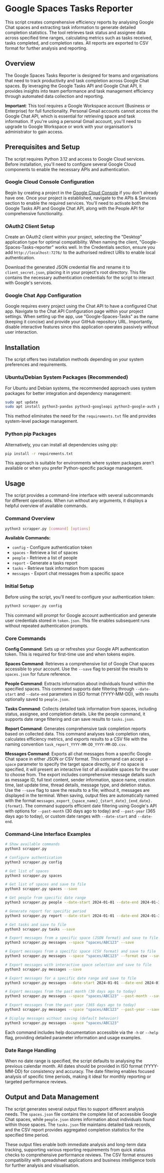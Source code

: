 # Google Spaces Tasks Reporter

This script creates comprehensive efficiency reports by analysing Google Chat spaces and extracting task information to generate detailed completion statistics. The tool retrieves task status and assignee data across specified time ranges, calculating metrics such as tasks received, tasks completed, and completion rates. All reports are exported to CSV format for further analysis and reporting.

## Overview

The Google Spaces Tasks Reporter is designed for teams and organisations that need to track productivity and task completion across Google Chat spaces. By leveraging the Google Tasks API and Google Chat API, it provides insights into team performance and task management efficiency through automated data collection and reporting.

**Important**: This tool requires a Google Workspace account (Business or Enterprise) for full functionality. Personal Gmail accounts cannot access the Google Chat API, which is essential for retrieving space and task information. If you're using a personal Gmail account, you'll need to upgrade to Google Workspace or work with your organisation's administrator to gain access.

## Prerequisites and Setup

The script requires Python 3.12 and access to Google Cloud services. Before installation, you'll need to configure several Google Cloud components to enable the necessary APIs and authentication.

### Google Cloud Console Configuration

Begin by creating a project in the [Google Cloud Console](https://console.cloud.google.com/) if you don't already have one. Once your project is established, navigate to the APIs & Services section to enable the required services. You'll need to activate both the Google Tasks API and Google Chat API, along with the People API for comprehensive functionality.

### OAuth2 Client Setup

Create an OAuth2 client within your project, selecting the "Desktop" application type for optimal compatibility. When naming the client, "Google-Spaces-Tasks-reporter" works well. In the Credentials section, ensure you add `http://localhost:7276/` to the authorised redirect URIs to enable local authentication.

Download the generated JSON credential file and rename it to `client_secret.json`, placing it in your project's root directory. This file contains the necessary authentication credentials for the script to interact with Google's services.

### Google Chat App Configuration

Google requires every project using the Chat API to have a configured Chat app. Navigate to the Chat API Configuration page within your project settings. When setting up the app, use "Google-Spaces-Tasks" as the name (keeping it concise) and provide your GitHub repository URL. Importantly, disable interactive features since this application operates passively without user interaction.

## Installation

The script offers two installation methods depending on your system preferences and requirements.

### Ubuntu/Debian System Packages (Recommended)

For Ubuntu and Debian systems, the recommended approach uses system packages for better integration and dependency management:

```bash
sudo apt update
sudo apt install python3-pandas python3-googleapi python3-google-auth python3-google-auth-oauthlib python3-httplib2 python3-requests
```

This method eliminates the need for the `requirements.txt` file and provides system-level package management.

### Python pip Packages

Alternatively, you can install all dependencies using pip:

```bash
pip install -r requirements.txt
```

This approach is suitable for environments where system packages aren't available or when you prefer Python-specific package management.

## Usage

The script provides a command-line interface with several subcommands for different operations. When run without any arguments, it displays a helpful overview of available commands.

### Command Overview

```bash
python3 scrapper.py [command] [options]
```

**Available Commands:**
- `config` - Configure authentication token
- `spaces` - Retrieve a list of spaces
- `people` - Retrieve a list of people
- `report` - Generate a tasks report
- `tasks` - Retrieve task information from spaces
- `messages` - Export chat messages from a specific space

### Initial Setup

Before using the script, you'll need to configure your authentication token:

```bash
python3 scrapper.py config
```

This command will prompt for Google account authentication and generate user credentials stored in `token.json`. This file enables subsequent runs without repeated authentication prompts.

### Core Commands

**Config Command**: Sets up or refreshes your Google API authentication token. This is required for first-time use and when tokens expire.

**Spaces Command**: Retrieves a comprehensive list of Google Chat spaces accessible to your account. Use the `--save` flag to persist the results to `spaces.json` for future reference.

**People Command**: Extracts information about individuals found within the specified spaces. This command supports date filtering through `--date-start` and `--date-end` parameters in ISO format (YYYY-MM-DD), with results optionally saved to `people.json`.

**Tasks Command**: Collects detailed task information from spaces, including status, assignee, and completion details. Like the people command, it supports date range filtering and can save results to `tasks.json`.

**Report Command**: Generates comprehensive task completion reports based on collected data. This command analyses task completion rates, calculates efficiency metrics, and exports results to a CSV file with the naming convention `task_report_YYYY-MM-DD_YYYY-MM-DD.csv`.

**Messages Command**: Exports all chat messages from a specific Google Chat space in either JSON or CSV format. This command can accept a `--space` parameter to specify the target space directly, or if no space is specified, it will present an interactive list of all available spaces for the user to choose from. The export includes comprehensive message details such as message ID, full text content, sender information, space name, creation time, last update time, thread details, message type, and deletion status. Use the `--save` flag to save the results to a file; without it, messages are displayed in the terminal. When saving, output files are automatically named with the format `messages_export_{space_name}_{start_date}_{end_date}.{format}`. The command supports efficient date filtering using Google's API with options for `--past-month` (30 days ago to today) and `--past-year` (365 days ago to today), or custom date ranges with `--date-start` and `--date-end`.

### Command-Line Interface Examples

```bash
# Show available commands
python3 scrapper.py

# Configure authentication
python3 scrapper.py config

# Get list of spaces
python3 scrapper.py spaces

# Get list of spaces and save to file
python3 scrapper.py spaces --save

# Get people from specific date range
python3 scrapper.py people --date-start 2024-01-01 --date-end 2024-01-31

# Generate report for specific period
python3 scrapper.py report --date-start 2024-01-01 --date-end 2024-01-31 --save

# Get tasks and save to file
python3 scrapper.py tasks --save

# Export messages from a specific space (JSON format) and save to file
python3 scrapper.py messages --space "spaces/ABC123" --save

# Export messages from a specific space (CSV format) and save to file
python3 scrapper.py messages --space "spaces/ABC123" --format csv --save

# Export messages with interactive space selection and save to file
python3 scrapper.py messages --save

# Export messages for a specific date range and save to file
python3 scrapper.py messages --date-start 2024-01-01 --date-end 2024-01-31 --save

# Export messages from the past month (30 days ago to today)
python3 scrapper.py messages --space "spaces/ABC123" --past-month --save

# Export messages from the past year (365 days ago to today)
python3 scrapper.py messages --space "spaces/ABC123" --past-year --save

# Display messages without saving (default behavior)
python3 scrapper.py messages --space "spaces/ABC123"
```

Each command includes help documentation accessible via the `-h` or `--help` flag, providing detailed parameter information and usage examples.

### Date Range Handling

When no date range is specified, the script defaults to analysing the previous calendar month. All dates should be provided in ISO format (YYYY-MM-DD) for consistency and accuracy. The date filtering enables focused analysis of specific time periods, making it ideal for monthly reporting or targeted performance reviews.

## Output and Data Management

The script generates several output files to support different analysis needs. The `spaces.json` file contains the complete list of accessible Google Chat spaces, while `people.json` stores information about individuals found within those spaces. The `tasks.json` file maintains detailed task records, and the CSV report provides aggregated completion statistics for the specified time period.

These output files enable both immediate analysis and long-term data tracking, supporting various reporting requirements from quick status checks to comprehensive performance reviews. The CSV format ensures compatibility with spreadsheet applications and business intelligence tools for further analysis and visualisation.
